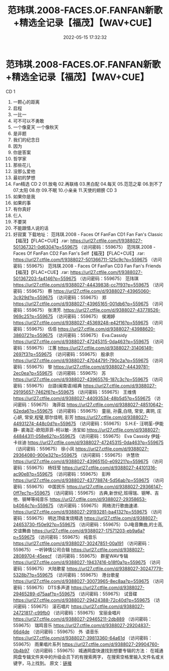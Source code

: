 ﻿---
title: 范玮琪.2008-FACES.OF.FANFAN新歌+精选全记录【福茂】【WAV+CUE】
date: 2022-05-15 17:32:32
categories: WAV车载音乐、镜像
tags: 华语中文
---
# 范玮琪.2008-FACES.OF.FANFAN新歌+精选全记录【福茂】【WAV+CUE】

CD
1
01. 一颗心的距离
02. 启程
03. 一比一
04. 可不可以不勇敢
05. 一个像夏天
一个像秋天
06. 是非题
07. 我们的纪念日
08. 因为
09. 你是答案
10. 哲学家
11. 那些花儿
12. 没那么爱他
13. 最初的梦想
14. Fan精选
CD
2
01.放电
02.再联络
03.黑白配
04.每天
05.范范之辈
06.到不了
07.太阳
08.你
09.不眠
10.小亲亲
11.天使的翅膀
CD
3
01. 如果你是我
02. 如果的事
03. 有你真好
04. 仨人
05. 不要哭
06. 不能跟情人说的话
07. 好寂寞
下载地址：
范玮琪.2008 - Faces Of FanFan CD1 Fan Fan's
Classic【福茂】【FLAC+CUE】.rar: https://url27.ctfile.com/f/9388027-501367321-0d6304?p=559675
（访问密码：559675）
范玮琪.2008 - Faces Of FanFan CD2 Fan Fan's Self【福茂】【FLAC+CUE】.rar:
https://url27.ctfile.com/f/9388027-501366711-125c9c?p=559675
（访问密码：559675）
范玮琪.2008 - Faces Of FanFan CD3 Fan Fan's Friends【福茂】【FLAC+CUE】.rar:
https://url27.ctfile.com/f/9388027-501367203-fa4146?p=559675
（访问密码：559675）
范玮琪
https://url27.ctfile.com/d/9388027-44439838-cc7f93?p=559675
（访问密码：559675）
蔡
https://url27.ctfile.com/d/9388027-43965060-3c929d?p=559675
（访问密码：559675）
郑
https://url27.ctfile.com/d/9388027-43965165-001db6?p=559675
（访问密码：559675）
张清芳.
https://url27.ctfile.com/d/9388027-43778526-969c25?p=559675
（访问密码：559675）
侯湘婷
https://url27.ctfile.com/d/9388027-45369248-e42f16?p=559675
（访问密码：559675）
伍佰
https://url27.ctfile.com/d/9388027-43988620-386072?p=559675
（访问密码：559675）
Eva.Cassidy
https://url27.ctfile.com/d/9388027-47245315-0da463?p=559675
（访问密码：559675）
江蕙
https://url27.ctfile.com/d/9388027-31406149-2697f3?p=559675
（访问密码：559675）
殷承宗
https://url27.ctfile.com/d/9388027-47044791-790c2a?p=559675
（访问密码：559675）
黎
https://url27.ctfile.com/d/9388027-44439781-2ec0ea?p=559675
（访问密码：559675）
苏
https://url27.ctfile.com/d/9388027-43965576-187c3c?p=559675
（访问密码：559675）
台語(闽南语)經典
https://url27.ctfile.com/d/9388027-29195657-7462f6?p=559675
（访问密码：559675）
王维倩
https://url27.ctfile.com/d/9388027-44093534-48b5d5?p=559675
（访问密码：559675）
海菲兹
https://url27.ctfile.com/d/9388027-48510642-62eda6?p=559675
（访问密码：559675）
童丽, 孙露,白晓, 常安, 龚玥, 庄心妍, 常安,程璧,鄂尔佳明, 彭芳
https://url27.ctfile.com/d/9388027-44931274-448c0d?p=559675
（访问密码：559675）
S.H.E- 汪明荃-伊能静- 裘海正-欧阳菲菲-柯以敏- 汤宝如
https://url27.ctfile.com/d/9388027-44844311-058e62?p=559675
（访问密码：559675）
Eva Cassidy
伊娃·卡丝迪
https://url27.ctfile.com/d/9388027-47245315-0da463?p=559675
（访问密码：559675）
徐小凤
https://url27.ctfile.com/d/9388027-29364080-900e32?p=559675
（访问密码：559675）
许慧欣
https://url27.ctfile.com/d/9388027-43965150-e09221?p=559675
（访问密码：559675）
杨钰莹
https://url27.ctfile.com/d/9388027-44101316-ac90e8?p=559675
（访问密码：559675）
彭羚
https://url27.ctfile.com/d/9388027-43778874-5d56ab?p=559675
（访问密码：559675）
中国民乐
https://url27.ctfile.com/d/9388027-29366147-0ff7ec?p=559675
（访问密码：559675）
古典,新世纪,班得瑞、钢琴、吉他、钢琴等纯音乐
https://url27.ctfile.com/d/9388027-29358653-b4064c?p=559675
（访问密码：559675）
网络流行歌曲速递.
https://url27.ctfile.com/d/9388027-29193281-ba4132?p=559675
（访问密码：559675）
明达顶级发烧精选
https://url27.ctfile.com/d/9388027-24653730-f50e92?p=559675
（访问密码：559675）
DJ电音舞曲,的士高, 交谊舞曲
https://url27.ctfile.com/d/9388027-17571203-eb9a6a?p=559675
（访问密码：559675）
纯音乐
https://url27.ctfile.com/d/9388027-30247851-00a191
（访问密码：559675）
一听钟情公司合辑
https://url27.ctfile.com/d/9388027-28089704-45eecf
（访问密码：559675）
群星WAV专辑
https://url27.ctfile.com/d/9388027-19437416-b18f0a?p=559675
（访问密码：559675）
大陆歌星
https://url27.ctfile.com/d/9388027-30247779-5328b7?p=559675
（访问密码：559675）
港台歌星
https://url27.ctfile.com/d/9388027-30073965-8ec8aa?p=559675
（访问密码：559675）
DTS多声道
https://url27.ctfile.com/d/9388027-29465289-d75aaf?p=559675
（访问密码：559675）
试音碟
https://url27.ctfile.com/d/9388027-29424388-72c40d?p=559675
（访问密码：559675）
滚石唱片
https://url27.ctfile.com/d/9388027-24721817-c99fb0
（访问密码：559675）
宝丽金唱片
https://url27.ctfile.com/d/9388027-29465211-2db889
（访问密码：559675）
瑞鸣音乐
https://url27.ctfile.com/d/9388027-29204837-66d4de
（访问密码：559675）
外  语音乐
https://url27.ctfile.com/d/9388027-39813360-64a61d
（访问密码：559675）
雨果唱片系列
https://url27.ctfile.com/d/9388027-29904760-0b4b97
（访问密码：559675）
城通网盘快速找到想要专辑的方法：
在城通网盘专辑文件夹中的升级会员下的有搜索两字，
在搜索空格里输入文件名或关键字，马上找到。
原文：[链接](https://blog.sina.com.cn/s/blog_1647c7e7601030x90.html)